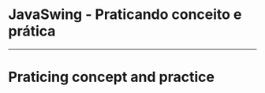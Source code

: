# JavaSwing - Praticando conceito e prática  

---------------------------------------------------------------------------------------------------

# Praticing concept and practice
